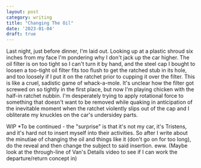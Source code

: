 ```yaml
---
layout: post
category: writing
title: "Changing The Oil"
date: '2023-01-04'
draft: true
---
```


Last night, just before dinner, I'm laid out. Looking up at a plastic shroud six inches from my face I'm pondering why I don't jack up the car higher. The oil filter is on too tight so I can't turn it by hand, and the steel cap I bought to loosen a too-tight oil filter fits too flush to get the ratched stub in its hole, and too loosely if I put it on the ratchet prior to cupping it over the filter. This is like a cruel, sadistic game of whack-a-mole. It's unclear how the filter got screwed on so tightly in the first place, but now I'm playing chicken with the half-in ratchet nubbin. I'm desperately trying to apply rotational force to something that doesn't want to be removed while quaking in anticipation of the inevitable moment when the ratchet violently slips out of the cap and I obliterate my knuckles on the car's undersidey parts. 

WIP *To be continued - the "surprise" is that it's not my car, it's Tristens, and it's hard not to insert myself into their activities. So after I write about the minutiae of changing the oil and things like it (don't go on for too long), do the reveal and then change the subject to said insertion. eww. (Maybe look at the through-line of Van's Details video to see if I can work the departure/return concept in)